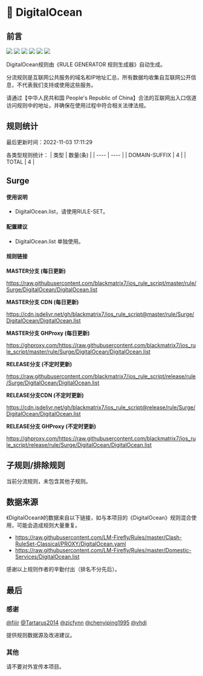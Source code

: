 # 🧸 DigitalOcean

## 前言

![](https://shields.io/badge/-移除重复规则-ff69b4) ![](https://shields.io/badge/-DOMAIN与DOMAIN--SUFFIX合并-green) ![](https://shields.io/badge/-DOMAIN--SUFFIX间合并-critical) ![](https://shields.io/badge/-DOMAIN与DOMAIN--KEYWORD合并-9cf) ![](https://shields.io/badge/-DOMAIN--SUFFIX与DOMAIN--KEYWORD合并-blue) ![](https://shields.io/badge/-IP--CIDR(6)合并-blueviolet) 

DigitalOcean规则由《RULE GENERATOR 规则生成器》自动生成。

分流规则是互联网公共服务的域名和IP地址汇总，所有数据均收集自互联网公开信息，不代表我们支持或使用这些服务。

请通过【中华人民共和国 People's Republic of China】合法的互联网出入口信道访问规则中的地址，并确保在使用过程中符合相关法律法规。

## 规则统计

最后更新时间：2022-11-03 17:11:29

各类型规则统计：
| 类型 | 数量(条)  | 
| ---- | ----  |
| DOMAIN-SUFFIX | 4  | 
| TOTAL | 4  | 


## Surge 

#### 使用说明
- DigitalOcean.list，请使用RULE-SET。

#### 配置建议
- DigitalOcean.list 单独使用。

#### 规则链接
**MASTER分支 (每日更新)**

https://raw.githubusercontent.com/blackmatrix7/ios_rule_script/master/rule/Surge/DigitalOcean/DigitalOcean.list

**MASTER分支 CDN (每日更新)**

https://cdn.jsdelivr.net/gh/blackmatrix7/ios_rule_script@master/rule/Surge/DigitalOcean/DigitalOcean.list

**MASTER分支 GHProxy (每日更新)**

https://ghproxy.com/https://raw.githubusercontent.com/blackmatrix7/ios_rule_script/master/rule/Surge/DigitalOcean/DigitalOcean.list

**RELEASE分支 (不定时更新)**

https://raw.githubusercontent.com/blackmatrix7/ios_rule_script/release/rule/Surge/DigitalOcean/DigitalOcean.list

**RELEASE分支CDN (不定时更新)**

https://cdn.jsdelivr.net/gh/blackmatrix7/ios_rule_script@release/rule/Surge/DigitalOcean/DigitalOcean.list

**RELEASE分支 GHProxy (不定时更新)**

https://ghproxy.com/https://raw.githubusercontent.com/blackmatrix7/ios_rule_script/release/rule/Surge/DigitalOcean/DigitalOcean.list

## 子规则/排除规则


当前分流规则，未包含其他子规则。

## 数据来源

《DigitalOcean》的数据来自以下链接，如与本项目的《DigitalOcean》规则混合使用，可能会造成规则大量重复。

- https://raw.githubusercontent.com/LM-Firefly/Rules/master/Clash-RuleSet-Classical/PROXY/DigitalOcean.yaml
- https://raw.githubusercontent.com/LM-Firefly/Rules/master/Domestic-Services/DigitalOcean.list


感谢以上规则作者的辛勤付出（排名不分先后）。

## 最后

### 感谢

[@fiiir](https://github.com/fiiir) [@Tartarus2014](https://github.com/Tartarus2014) [@zjcfynn](https://github.com/zjcfynn) [@chenyiping1995](https://github.com/chenyiping1995) [@vhdj](https://github.com/vhdj)

提供规则数据源及改进建议。

### 其他

请不要对外宣传本项目。